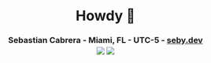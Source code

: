 <div align="center">

# Howdy 👋
  <h3>Sebastian Cabrera - Miami, FL - UTC-5 - <a class="link" href="https://seby.dev/">seby.dev</a>
  
  <br>
    
  <img align="center" src="https://github-readme-stats.vercel.app/api?username=okseb&hide_border=true&theme=transparent&show_icons=true">

  <img align="center" src="https://github-readme-stats.vercel.app/api/top-langs/?username=okseb&layout=compact&hide_border=true&theme=transparent">
  
<!--   <a href="https://ko-fi.com/salanileo"> <img align="center" src="https://storage.ko-fi.com/cdn/brandasset/kofi_bg_tag_dark.png" margin=12 height=60/></a> -->  
</div>
